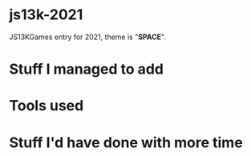 # js13k-2021
JS13KGames entry for 2021, theme is "**SPACE**".

# Stuff I managed to add

# Tools used

# Stuff I'd have done with more time
